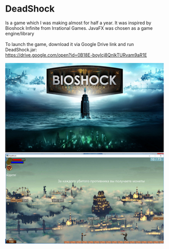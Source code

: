 # DeadShock
Is a game which I was making almost for half a year. It was inspired by Bioshock Infinite from Irrational Games. JavaFX was chosen as a game engine/library <br><br>
To launch the game, download it via Google Drive link and run DeadShock.jar:<br>
https://drive.google.com/open?id=0B18E-boylcj8QnlkTURvam9aR1E <br> <br>
![alt text](https://github.com/Abhai2016/DeadShock/blob/master/images/cover.jpg)
![alt text](https://github.com/Abhai2016/DeadShock/blob/master/images/GameplayScreen.png)
